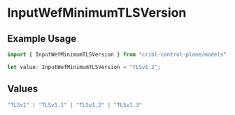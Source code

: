 # InputWefMinimumTLSVersion

## Example Usage

```typescript
import { InputWefMinimumTLSVersion } from "cribl-control-plane/models";

let value: InputWefMinimumTLSVersion = "TLSv1.2";
```

## Values

```typescript
"TLSv1" | "TLSv1.1" | "TLSv1.2" | "TLSv1.3"
```
